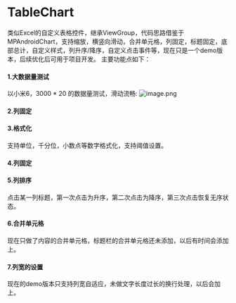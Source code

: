 # TableChart
类似Excel的自定义表格控件，继承ViewGroup，代码思路借鉴于MPAndroidChart，支持缩放，横竖向滑动，合并单元格，列固定，标题固定，底部总计，自定义样式，列升序/降序，自定义点击事件等，现在只是一个demo版本，后续优化后可用于项目开发。
主要功能点如下：
#### 1.大数据量测试
以小米6，3000 * 20 的数据量测试，滑动流畅:
![image.png](https://github.com/wangzhen90/TableChart/blob/master/demoGif/%E5%A4%A7%E9%87%8F%E5%88%97.gif)
#### 2.列固定

#### 3.格式化
支持单位，千分位，小数点等数字格式化，支持阈值设置。

#### 4.列固定

#### 5.列排序
点击某一列标题，第一次点击为升序，第二次点击为降序，第三次点击恢复无序状态。

#### 6.合并单元格
现在只做了内容的合并单元格，标题栏的合并单元格还未添加，以后有时间会添加上。

#### 7.列宽的设置
现在的demo版本只支持列宽自适应，未做文字长度过长的换行处理，以后会加上。
